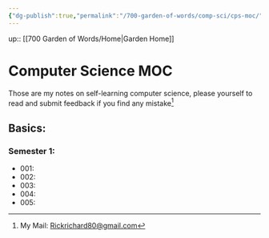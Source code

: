 ```yaml
---
{"dg-publish":true,"permalink":"/700-garden-of-words/comp-sci/cps-moc/","dgHomeLink":false,"dgPassFrontmatter":false,"dgShowBacklinks":true,"dgShowLocalGraph":true}
---
```



up:: [[700 Garden of Words/Home|Garden Home]]

# Computer Science MOC

Those are my notes on self-learning computer science, please yourself to read and submit feedback if you find any mistake[^1]

## Basics:

### Semester 1:

- 001: 
- 002: 
- 003: 
- 004: 
- 005: 


[^1]: My Mail: Rickrichard80@gmail.com